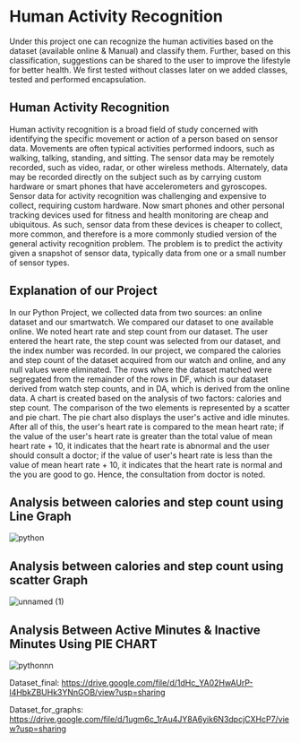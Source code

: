 # Human Activity Recognition 
Under this project one can recognize the human activities based on the dataset (available online & Manual) and classify them. Further, based on this classification, suggestions can be shared to the user to improve the lifestyle for better health. We first tested without classes later on we added classes, tested and performed encapsulation. 

## Human Activity Recognition

Human activity recognition is a broad field of study concerned with identifying the specific movement or action of a person based on sensor data. Movements are often typical activities performed indoors, such as walking, talking, standing, and sitting. The sensor data may be remotely recorded, such as video, radar, or other wireless methods. Alternately, data may be recorded directly on the subject such as by carrying custom hardware or smart phones that have accelerometers and gyroscopes.
Sensor data for activity recognition was challenging and expensive to collect, requiring custom hardware. Now smart phones and other personal tracking devices used for fitness and health monitoring are cheap and ubiquitous. As such, sensor data from these devices is cheaper to collect, more common, and therefore is a more commonly studied version of the general activity recognition problem. The problem is to predict the activity given a snapshot of sensor data, typically data from one or a small number of sensor types. 


## Explanation of our Project

In our Python Project, we collected data from two sources: an online dataset and our smartwatch. We compared our dataset to one available online. We noted heart rate and step count from our dataset. The user entered the heart rate, the step count was selected from our dataset, and the index number was recorded. In our project, we compared the calories and step count of the dataset acquired from our watch and online, and any null values were eliminated. The rows where the dataset matched were segregated from the remainder of the rows in DF, which is our dataset derived from watch step counts, and in DA, which is derived from the online data. A chart is created based on the analysis of two factors: calories and step count. The comparison of the two elements is represented by a scatter and pie chart. The pie chart also displays the user's active and idle minutes. After all of this, the user's heart rate is compared to the mean heart rate; if the value of the user's heart rate is greater than the total value of mean heart rate + 10, it indicates that the heart rate is abnormal and the user should consult a doctor; if the value of user's heart rate is less than the value of mean heart rate + 10, it indicates that the heart rate is normal and the you are good to go. Hence, the consultation from doctor is noted.



## Analysis between calories and step count using Line Graph

![python](https://user-images.githubusercontent.com/78655015/187520824-eef698e8-9bf8-4da2-90e4-5e77f33b2037.png)


## Analysis between calories and step count using scatter Graph

![unnamed (1)](https://user-images.githubusercontent.com/78655015/187521642-1451100c-a745-4c97-88e2-a834c8430517.png)


## Analysis Between Active Minutes & Inactive Minutes Using PIE CHART

![pythonnn](https://user-images.githubusercontent.com/78655015/187523729-773f2016-0d1e-4c84-990e-7fba49c86df2.png)





Dataset_final:
https://drive.google.com/file/d/1dHc_YA02HwAUrP-l4HbkZBUHk3YNnGOB/view?usp=sharing

Dataset_for_graphs:
https://drive.google.com/file/d/1ugm6c_1rAu4JY8A6yik6N3dpcjCXHcP7/view?usp=sharing
